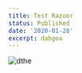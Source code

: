```yaml
---
title: Test Razoor
status: Published
date: '2020-01-28'
excerpt: dabgea
---
```

![dthe](/images/uploads/ss_gusset06.gif)
